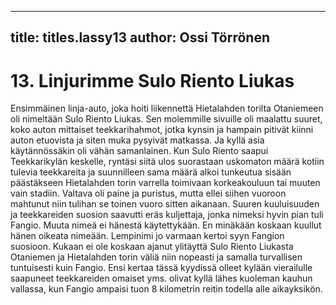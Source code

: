 
---

title: titles.lassy13
author: Ossi Törrönen
---


    
# 13. Linjurimme Sulo Riento Liukas

Ensimmäinen linja-auto, joka hoiti liikennettä Hietalahden torilta Otaniemeen oli nimeltään Sulo Riento Liukas. Sen 
molemmille sivuille oli maalattu suuret, koko auton mittaiset teekkarihahmot, jotka kynsin ja hampain pitivät kiinni 
auton etuovista ja siten muka pysyivät matkassa. Ja kyllä asia käytännössäkin oli vähän samanlainen. Kun Sulo Riento 
saapui Teekkarikylän keskelle, ryntäsi siitä ulos suorastaan uskomaton määrä kotiin tulevia teekkareita ja suunnilleen 
sama määrä alkoi tunkeutua sisään päästäkseen Hietalahden torin varrella toimivaan korkeakouluun tai muuten vain 
stadiin. Valtava oli paine ja puristus, mutta ellei siihen vuoroon mahtunut niin tulihan se toinen vuoro sitten aikanaan. 
Suuren kuuluisuuden ja teekkareiden suosion saavutti eräs kuljettaja, jonka nimeksi hyvin pian tuli Fangio. Muuta nimeä 
ei hänestä käytettykään. En minäkään koskaan kuullut hänen oikeata nimeään. Lempinimi jo varmaan kertoi syyn 
Fangion suosioon. Kukaan ei ole koskaan ajanut ylitäyttä Sulo Riento Liukasta Otaniemen ja Hietalahden torin väliä niin 
nopeasti ja samalla turvallisen tuntuisesti kuin Fangio. Ensi kertaa tässä kyydissä olleet kylään vierailulle saapuneet 
teekkareiden omaiset yms. olivat kyllä lähes kuoleman kauhun vallassa, kun Fangio ampaisi tuon 8 kilometrin reitin 
todella alle aikayksikön.
